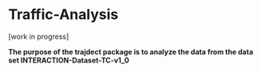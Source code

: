 # Traffic-Analysis

[work in progress]

**The purpose of the trajdect package is to analyze the data from the data set INTERACTION-Dataset-TC-v1_0**
